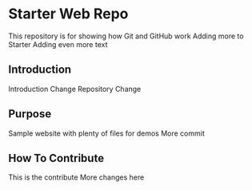 # Starter Web Repo

This repository is for showing how Git and GitHub work
Adding more to Starter
Adding even more text

## Introduction
Introduction Change
Repository Change

## Purpose

Sample website with plenty of files for demos
More commit 

## How To Contribute

This is the contribute
More changes here